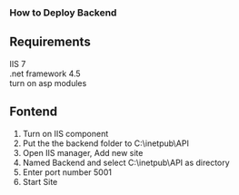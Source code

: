 ### How to Deploy Backend
## Requirements  
IIS 7  
.net framework 4.5  
turn on asp modules  

## Fontend  
1. Turn on IIS component  
2. Put the the backend folder to C:\inetpub\API  
3. Open IIS manager, Add new site  
4. Named Backend and select C:\inetpub\API as directory  
5. Enter port number 5001  
6. Start Site  
